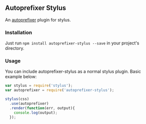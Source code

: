 Autoprefixer Stylus
-------------------

An [autoprefixer](https://github.com/ai/autoprefixer) plugin for stylus.

### Installation

Just run `npm install autoprefixer-stylus --save` in your project's directory.

### Usage

You can include autoprefixer-stylus as a normal stylus plugin. Basic example below:

```js
var stylus = require('stylus');
var autoprefixer = require('autoprefixer-stylus');

stylus(css)
  .use(autoprefixer)
  .render(function(err, output){
    console.log(output);
  });
```
